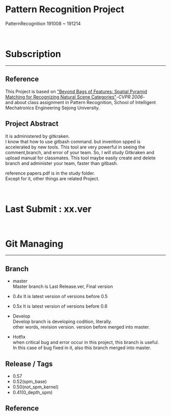 

# Pattern Recognition Project
PatternRecognition 191008 ~ 191214

</br>

# Subscription  
---

## Reference  
This Project is based on ["Beyond Bags of Features: Spatial Pyramid Matching for Recognizing Natural Scene Categories"](http://vision.stanford.edu/teaching/cs231b_spring1213/papers/CVPR06_LazebnikSchmidPonce.pdf)-_CVPR 2006_-	
and about class assignment in Pattern Recognition, School of Intelligent Mechatronics Engineering Sejong University.  	

## Project Abstract	
It is administered by gitkraken.  	
I know that how to use gitbash command. but invention spped is accelerated by new tools. This tool are very powerful in seeing the comment,branch, and error of your team. So, I will study Gitkraken and upload manual for classmates. This tool maybe easily create and delete branch and administer your team, faster than gitbash.	

reference papers.pdf is in the study folder.  	
Except for it, other things are related Project.  	

</br>

# Last Submit : xx.ver


</br>

# Git Managing
---
## Branch  
- master  
Master branch is Last Release.ver, Final version  

- 0.4x
It is latest version of versions before 0.5

- 0.5x
It is latest version of versions before 0.6

- Develop   	
Develop branch is developing codition, literally. 	
other words, revision version. version before merged into master.  	
  
- Hotfix    	
when critical bug and error occur in this project, this branch is useful.	
In this case of bug fixed in it, also this branch merged into master.

## Release / Tags

- 0.57
- 0.52(spm_base)
- 0.50(not_spm_kernel)
- 0.41(0_depth_spm)

## Reference
